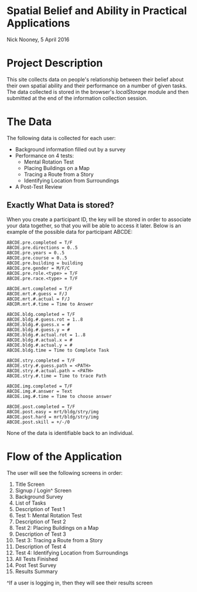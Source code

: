 # Spatial Belief and Ability in Practical Applications

Nick Nooney, 5 April 2016

# Project Description

This site collects data on people's relationship between their belief about
their own spatial ability and their performance on a number of given tasks. The
data collected is stored in the browser's *localStorage* module and then
submitted at the end of the information collection session.

# The Data

The following data is collected for each user:

- Background information filled out by a survey
- Performance on 4 tests:
    - Mental Rotation Test
    - Placing Buildings on a Map
    - Tracing a Route from a Story
    - Identifying Location from Surroundings
- A Post-Test Review

## Exactly What Data is stored?

When you create a participant ID, the key will be stored in order to associate
your data together, so that you will be able to access it later. Below is an
example of the possible data for participant ABCDE:

```
ABCDE.pre.completed = T/F
ABCDE.pre.directions = 0..5
ABCDE.pre.years = 0..5
ABCDE.pre.course = 0..5
ABCDE.pre.building = building
ABCDE.pre.gender = M/F/C
ABCDE.pre.role.<type> = T/F
ABCDE.pre.race.<type> = T/F

ABCDE.mrt.completed = T/F
ABCDE.mrt.#.guess = F/J
ABCDE.mrt.#.actual = F/J
ABCDR.mrt.#.time = Time to Answer

ABCDE.bldg.completed = T/F
ABCDE.bldg.#.guess.rot = 1..8
ABCDE.bldg.#.guess.x = #
ABCDE.bldg.#.guess.y = #
ABCDE.bldg.#.actual.rot = 1..8
ABCDE.bldg.#.actual.x = #
ABCDE.bldg.#.actual.y = #
ABCDE.bldg.time = Time to Complete Task

ABCDE.stry.completed = T/F
ABCDE.stry.#.guess.path = <PATH>
ABCDE.stry.#.actual.path = <PATH>
ABCDE.stry.#.time = Time to trace Path

ABCDE.img.completed = T/F
ABCDE.img.#.answer = Text
ABCDE.img.#.time = Time to choose answer

ABCDE.post.completed = T/F
ABCDE.post.easy = mrt/bldg/stry/img
ABCDE.post.hard = mrt/bldg/stry/img
ABCDE.post.skill = +/-/0
```

None of the data is identifiable back to an individual.

# Flow of the Application

The user will see the following screens in order:

1. Title Screen
2. Signup / Login^ Screen
3. Background Survey
4. List of Tasks
5. Description of Test 1
6. Test 1: Mental Rotation Test
7. Description of Test 2
8. Test 2: Placing Buildings on a Map
9. Description of Test 3
10. Test 3: Tracing a Route from a Story
11. Description of Test 4
12. Test 4: Identifying Location from Surroundings
13. All Tests Finished
14. Post Test Survey
15. Results Summary

^If a user is logging in, then they will see their results screen
